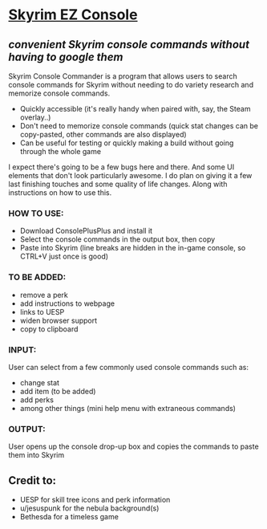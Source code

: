 # [Skyrim EZ Console](https://donwung.github.io/Skyrim-EZ-Console/)
## _convenient Skyrim console commands without having to google them_

Skyrim Console Commander is a program that allows users to search console commands for Skyrim without needing to do variety research and memorize console commands.

- Quickly accessible (it's really handy when paired with, say, the Steam overlay..)
- Don't need to memorize console commands (quick stat changes can be copy-pasted, other commands are also displayed)
- Can be useful for testing or quickly making a build without going through the whole game

I expect there's going to be a few bugs here and there.
And some UI elements that don't look particularly awesome.
I do plan on giving it a few last finishing touches and some quality of life changes.
Along with instructions on how to use this.

### HOW TO USE:
<!-- Included on the application, there will be a hoverable section that will detail how to use the tool.
Such as:

- where to download Skyrim Copy-Paste
- how to navigate the UI
- how to enable console
- etc -->
- Download ConsolePlusPlus and install it
- Select the console commands in the output box, then copy
- Paste into Skyrim (line breaks are hidden in the in-game console, so CTRL+V just once is good)

### TO BE ADDED:

- remove a perk
- add instructions to webpage
- links to UESP
- widen browser support
- copy to clipboard

### INPUT:
User can select from a few commonly used console commands such as:

- change stat
- add item (to be added)
- add perks
- among other things (mini help menu with extraneous commands)

### OUTPUT:
User opens up the console drop-up box and copies the commands to paste them into Skyrim


## Credit to:
- UESP for skill tree icons and perk information
- u/jesuspunk for the nebula background(s)
- Bethesda for a timeless game
